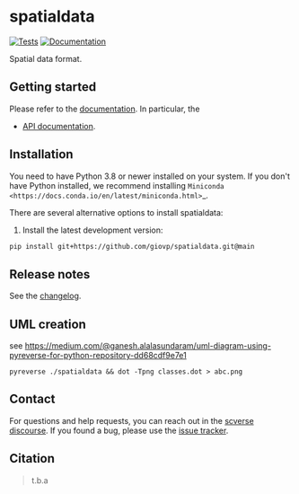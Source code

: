 # spatialdata

[![Tests][badge-tests]][link-tests]
[![Documentation][badge-docs]][link-docs]

[badge-tests]: https://img.shields.io/github/workflow/status/giovp/spatialdata/Test/main
[link-tests]: https://github.com/scverse/spatialdata.git/actions/workflows/test.yml
[badge-docs]: https://img.shields.io/readthedocs/spatialdata

Spatial data format.

## Getting started

Please refer to the [documentation][link-docs]. In particular, the

-   [API documentation][link-api].

## Installation

You need to have Python 3.8 or newer installed on your system. If you don't have
Python installed, we recommend installing `Miniconda <https://docs.conda.io/en/latest/miniconda.html>`\_.

There are several alternative options to install spatialdata:

<!--
1) Install the latest release of `spatialdata` from `PyPI <https://pypi.org/project/spatialdata/>`_:

```bash
pip install spatialdata
```
-->

1. Install the latest development version:

```bash
pip install git+https://github.com/giovp/spatialdata.git@main
```

## Release notes

See the [changelog][changelog].

## UML creation

see https://medium.com/@ganesh.alalasundaram/uml-diagram-using-pyreverse-for-python-repository-dd68cdf9e7e1

```
pyreverse ./spatialdata && dot -Tpng classes.dot > abc.png
```

## Contact

For questions and help requests, you can reach out in the [scverse discourse][scverse-discourse].
If you found a bug, please use the [issue tracker][issue-tracker].

## Citation

> t.b.a

[scverse-discourse]: https://discourse.scverse.org/
[issue-tracker]: https://github.com/giovp/spatialdata/issues
[changelog]: https://spatialdata.readthedocs.io/latest/changelog.html
[link-docs]: https://spatialdata.readthedocs.io
[link-api]: https://spatialdata.readthedocs.io/latest/api.html
